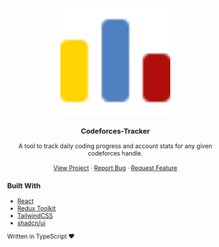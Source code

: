 <p align="center">
  <a href="https://codeforces-tracker-eta.vercel.app/">
    <img src="public/Codeforces.svg" alt="Logo" width="256" height="256">
  </a>

  <strong>
    <h3 align="center" >Codeforces-Tracker</h3>
  </strong>
  <p align="center">
    A tool to track daily coding progress and account stats for any given codeforces handle.
    <br />
    <br />
    <a href="https://codeforces-tracker-eta.vercel.app/">View Project</a>
    ·
    <a href="https://github.com/Tushars815/codeforces-tracker/issues">Report Bug</a>
    ·
    <a href="https://github.com/Tushars815/codeforces-tracker/issues">Request Feature</a>
  </p>
</p>

### Built With

* [React](https://react.dev/learn/installation)
* [Redux Toolkit](https://redux-toolkit.js.org/introduction/getting-started)
* [TailwindCSS](https://tailwindcss.com/docs/installation)
* [shadcn/ui](https://ui.shadcn.com/docs)

Written in TypeScript ♥

